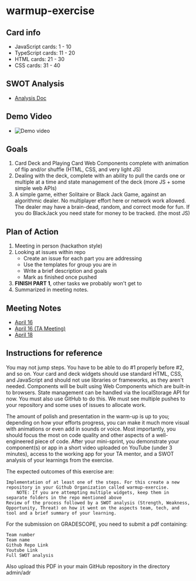 # warmup-exercise

## Card info
- JavaScript cards: 1 - 10
- TypeScript cards: 11 - 20
- HTML cards: 21 - 30
- CSS cards: 31 - 40

## SWOT Analysis
- [Analysis Doc](https://github.com/cse110-sp25-group27/cse110-sp25-group27/blob/main/admin/adr/SWOT_analysis.pdf)

## Demo Video
- ![Demo video](https://youtu.be/8ZBBT9tMAtk)

## Goals
1. Card Deck and Playing Card Web Components complete with animation of flip and/or shuffle (HTML, CSS, and very light JS)
2. Dealing with the deck, complete with an ability to pull the cards one or multiple at a time and state management of the deck (more JS + some simple web APIs) 
3. A simple game, either Solitaire or Black Jack Game, against an algorithmic dealer.  No multiplayer effort here or network work allowed.  The dealer may have a brain-dead, random, and correct mode for fun.  If you do BlackJack you need state for money to be tracked.    (the most JS)

## Plan of Action
1. Meeting in person (hackathon style)
2. Looking at issues within repo
   - Create an issue for each part you are addressing
   - Use the templates for group you are in
   - Write a brief description and goals
   - Mark as finished once pushed
4. **FINISH PART 1**, other tasks we probably won't get to
5. Summarized in meeting notes.

## Meeting Notes
- [April 16](https://github.com/cse110-sp25-group27/cse110-sp25-group27/blob/main/admin/meetings/april_16.md)
- [April 16 (TA Meeting)](https://github.com/cse110-sp25-group27/cse110-sp25-group27/blob/main/admin/meetings/april_16_TA.md)
- [April 18](https://github.com/cse110-sp25-group27/cse110-sp25-group27/blob/main/admin/meetings/april_18.md)

## Instructions for reference
You may not jump steps. You have to be able to do #1 properly before #2, and so on.  Your card and deck widgets should use standard HTML, CSS, and JavaScript and should not use libraries or frameworks, as they aren't needed.  Components will be built using Web Components which are built-in to browsers.   State management can be handled via the localStorage API for now.   You must also use GitHub to do this.  We must see multiple pushes to your repository and some uses of issues to allocate work.

The amount of polish and presentation in the warm-up is up to you; depending on how your efforts progress, you can make it much more visual with animations or even add in sounds or voice.  Most importantly, you should focus the most on code quality and other aspects of a well-engineered piece of code.  After your mini-sprint, you demonstrate your component(s) or app in a short video uploaded on YouTube (under 3 minutes), access to the working app for your TA mentor, and a SWOT analysis of your learnings from the exercise. 

The expected outcomes of this exercise are:

    Implementation of at least one of the steps. For this create a new repository in your Github Organization called warmup-exercise. 
        NOTE: If you are attempting multiple widgets, keep them in separate folders in the repo mentioned above
    Review of the process followed by a SWOT analysis (Strength, Weakness, Opportunity, Threat) on how it went on the aspects team, tech, and tool and a brief summary of your learning. 

For the submission on GRADESCOPE, you need to submit a pdf containing:

    Team number
    Team name
    Github Repo Link
    Youtube Link
    Full SWOT analysis

Also upload this PDF in your main GitHub repository in the directory admin/adr
